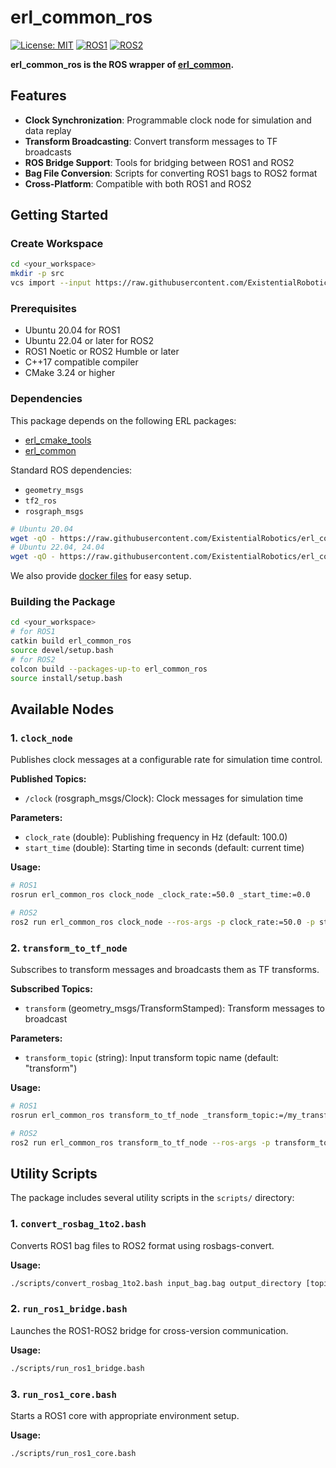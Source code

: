 # erl_common_ros

[![License: MIT](https://img.shields.io/badge/License-MIT-yellow.svg)](https://opensource.org/licenses/MIT)
[![ROS1](https://img.shields.io/badge/ROS1-noetic-blue)](http://wiki.ros.org/)
[![ROS2](https://img.shields.io/badge/ROS2-humble-blue)](https://docs.ros.org/)

**erl_common_ros is the ROS wrapper of [erl_common](https://github.com/ExistentialRobotics/erl_common).**

## Features

- **Clock Synchronization**: Programmable clock node for simulation and data replay
- **Transform Broadcasting**: Convert transform messages to TF broadcasts
- **ROS Bridge Support**: Tools for bridging between ROS1 and ROS2
- **Bag File Conversion**: Scripts for converting ROS1 bags to ROS2 format
- **Cross-Platform**: Compatible with both ROS1 and ROS2

## Getting Started

### Create Workspace

```bash
cd <your_workspace>
mkdir -p src
vcs import --input https://raw.githubusercontent.com/ExistentialRobotics/erl_common_ros/refs/head/main/erl_common_ros.repos src
```

### Prerequisites

- Ubuntu 20.04 for ROS1
- Ubuntu 22.04 or later for ROS2
- ROS1 Noetic or ROS2 Humble or later
- C++17 compatible compiler
- CMake 3.24 or higher

### Dependencies

This package depends on the following ERL packages:
- [erl_cmake_tools](https://github.com/ExistentialRobotics/erl_cmake_tools)
- [erl_common](https://github.com/ExistentialRobotics/erl_common)

Standard ROS dependencies:
- `geometry_msgs`
- `tf2_ros`
- `rosgraph_msgs`

```bash
# Ubuntu 20.04
wget -qO - https://raw.githubusercontent.com/ExistentialRobotics/erl_common/refs/heads/main/scripts/setup_ubuntu_20.04.bash | bash
# Ubuntu 22.04, 24.04
wget -qO - https://raw.githubusercontent.com/ExistentialRobotics/erl_common/refs/heads/main/scripts/setup_ubuntu_22.04_24.04.bash | bash
```

We also provide [docker files](docker/) for easy setup.


### Building the Package

```bash
cd <your_workspace>
# for ROS1
catkin build erl_common_ros
source devel/setup.bash
# for ROS2
colcon build --packages-up-to erl_common_ros
source install/setup.bash
```

## Available Nodes

### 1. `clock_node`

Publishes clock messages at a configurable rate for simulation time control.

**Published Topics:**
- `/clock` (rosgraph_msgs/Clock): Clock messages for simulation time

**Parameters:**
- `clock_rate` (double): Publishing frequency in Hz (default: 100.0)
- `start_time` (double): Starting time in seconds (default: current time)

**Usage:**
```bash
# ROS1
rosrun erl_common_ros clock_node _clock_rate:=50.0 _start_time:=0.0

# ROS2
ros2 run erl_common_ros clock_node --ros-args -p clock_rate:=50.0 -p start_time:=0.0
```

### 2. `transform_to_tf_node`

Subscribes to transform messages and broadcasts them as TF transforms.

**Subscribed Topics:**
- `transform` (geometry_msgs/TransformStamped): Transform messages to broadcast

**Parameters:**
- `transform_topic` (string): Input transform topic name (default: "transform")

**Usage:**
```bash
# ROS1
rosrun erl_common_ros transform_to_tf_node _transform_topic:=/my_transform

# ROS2
ros2 run erl_common_ros transform_to_tf_node --ros-args -p transform_topic:=/my_transform
```

## Utility Scripts

The package includes several utility scripts in the `scripts/` directory:

### 1. `convert_rosbag_1to2.bash`

Converts ROS1 bag files to ROS2 format using rosbags-convert.

**Usage:**
```bash
./scripts/convert_rosbag_1to2.bash input_bag.bag output_directory [topic1 topic2 ...]
```

### 2. `run_ros1_bridge.bash`

Launches the ROS1-ROS2 bridge for cross-version communication.

**Usage:**
```bash
./scripts/run_ros1_bridge.bash
```

### 3. `run_ros1_core.bash`

Starts a ROS1 core with appropriate environment setup.

**Usage:**
```bash
./scripts/run_ros1_core.bash
```
